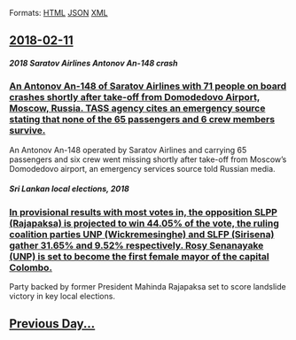 
Formats: [HTML](2018/02/11/index.html)  [JSON](2018/02/11/index.json)  [XML](2018/02/11/index.xml)  

## [2018-02-11](/news/2018/02/11/index.md)

##### 2018 Saratov Airlines Antonov An-148 crash
### [An Antonov An-148 of Saratov Airlines with 71 people on board crashes shortly after take-off from Domodedovo Airport, Moscow, Russia. TASS agency cites an emergency source stating that none of the 65 passengers and 6 crew members survive. ](/news/2018/02/11/an-antonov-an-148-of-saratov-airlines-with-71-people-on-board-crashes-shortly-after-take-off-from-domodedovo-airport-moscow-russia-tass-a.md)
An Antonov An-148 operated by Saratov Airlines and carrying 65 passengers and six crew went missing shortly after take-off from Moscow’s Domodedovo airport, an emergency services source told Russian media.

##### Sri Lankan local elections, 2018
### [In provisional results with most votes in, the opposition SLPP (Rajapaksa) is projected to win 44.05% of the vote, the ruling coalition parties UNP (Wickremesinghe) and SLFP (Sirisena) gather 31.65% and 9.52% respectively. Rosy Senanayake (UNP) is set to become the first female mayor of the capital Colombo. ](/news/2018/02/11/in-provisional-results-with-most-votes-in-the-opposition-slpp-rajapaksa-is-projected-to-win-44-05-of-the-vote-the-ruling-coalition-part.md)
Party backed by former President Mahinda Rajapaksa set to score landslide victory in key local elections.

## [Previous Day...](/news/2018/02/10/index.md)

